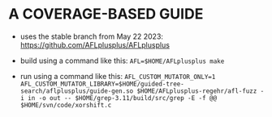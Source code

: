 # A COVERAGE-BASED GUIDE

- uses the stable branch from May 22 2023: https://github.com/AFLplusplus/AFLplusplus

- build using a command like this: `AFL=$HOME/AFLplusplus make`

- run using a command like this: `AFL_CUSTOM_MUTATOR_ONLY=1 AFL_CUSTOM_MUTATOR_LIBRARY=$HOME/guided-tree-search/aflplusplus/guide-gen.so $HOME/AFLplusplus-regehr/afl-fuzz -i in -o out -- $HOME/grep-3.11/build/src/grep -E -f @@ $HOME/svn/code/xorshift.c`
